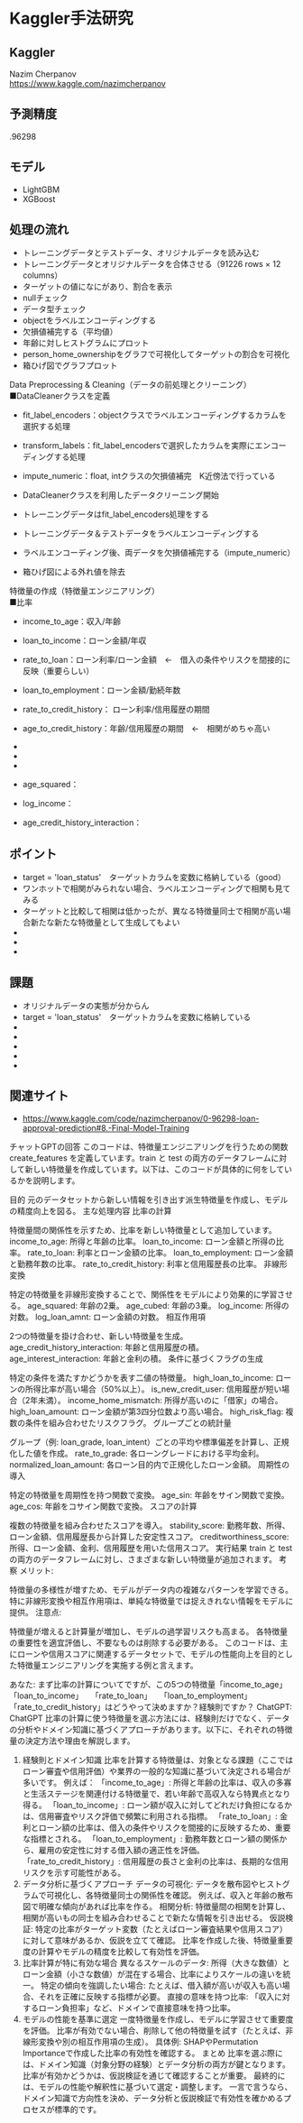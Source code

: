 # Kaggler手法研究


##  Kaggler
Nazim Cherpanov  
https://www.kaggle.com/nazimcherpanov

##  予測精度
.96298

##  モデル
- LightGBM
- XGBoost

##  処理の流れ
- トレーニングデータとテストデータ、オリジナルデータを読み込む
- トレーニングデータとオリジナルデータを合体させる（91226 rows × 12 columns）
- ターゲットの値になにがあり、割合を表示
- nullチェック
- データ型チェック
- objectをラベルエンコーディングする
- 欠損値補完する（平均値）
- 年齢に対しヒストグラムにプロット
- person_home_ownershipをグラフで可視化してターゲットの割合を可視化
- 箱ひげ図でグラフプロット　


Data Preprocessing & Cleaning（データの前処理とクリーニング）  
■DataCleanerクラスを定義　
 - fit_label_encoders：objectクラスでラベルエンコーディングするカラムを選択する処理
 - transform_labels：fit_label_encodersで選択したカラムを実際にエンコーディングする処理
 - impute_numeric：float, intクラスの欠損値補完　K近傍法で行っている


- DataCleanerクラスを利用したデータクリーニング開始
- トレーニングデータはfit_label_encoders処理をする
- トレーニングデータ＆テストデータをラベルエンコーディングする
- ラベルエンコーディング後、両データを欠損値補完する（impute_numeric）
- 箱ひげ図による外れ値を除去


特徴量の作成（特徴量エンジニアリング）  
■比率　
 - income_to_age：収入/年齢
 - loan_to_income：ローン金額/年収
 - rate_to_loan：ローン利率/ローン金額　←　借入の条件やリスクを間接的に反映（重要らしい）
 - loan_to_employment：ローン金額/勤続年数
 - rate_to_credit_history： ローン利率/信用履歴の期間
 - age_to_credit_history：年齢/信用履歴の期間　←　相関がめちゃ高い
 - 
 - 
 - 


 - age_squared：
 - log_income：
 - age_credit_history_interaction：



##  ポイント
- target = 'loan_status'　ターゲットカラムを変数に格納している（good）
- ワンホットで相関がみられない場合、ラベルエンコーディングで相関も見てみる
- ターゲットと比較して相関は低かったが、異なる特徴量同士で相関が高い場合新たな新たな特徴量として生成してもよい
- 
- 
- 

##  課題
- オリジナルデータの実態が分からん
- target = 'loan_status'　ターゲットカラムを変数に格納している
- 
- 
- 
- 
- 

## 関連サイト
- https://www.kaggle.com/code/nazimcherpanov/0-96298-loan-approval-prediction#8.-Final-Model-Training





チャットGPTの回答
このコードは、特徴量エンジニアリングを行うための関数 create_features を定義しています。train と test の両方のデータフレームに対して新しい特徴量を作成しています。以下は、このコードが具体的に何をしているかを説明します。

目的
元のデータセットから新しい情報を引き出す派生特徴量を作成し、モデルの精度向上を図る。
主な処理内容
比率の計算

特徴量間の関係性を示すため、比率を新しい特徴量として追加しています。
income_to_age: 所得と年齢の比率。
loan_to_income: ローン金額と所得の比率。
rate_to_loan: 利率とローン金額の比率。
loan_to_employment: ローン金額と勤務年数の比率。
rate_to_credit_history: 利率と信用履歴長の比率。
非線形変換

特定の特徴量を非線形変換することで、関係性をモデルにより効果的に学習させる。
age_squared: 年齢の2乗。
age_cubed: 年齢の3乗。
log_income: 所得の対数。
log_loan_amnt: ローン金額の対数。
相互作用項

2つの特徴量を掛け合わせ、新しい特徴量を生成。
age_credit_history_interaction: 年齢と信用履歴の積。
age_interest_interaction: 年齢と金利の積。
条件に基づくフラグの生成

特定の条件を満たすかどうかを表す二値の特徴量。
high_loan_to_income: ローンの所得比率が高い場合（50%以上）。
is_new_credit_user: 信用履歴が短い場合（2年未満）。
income_home_mismatch: 所得が高いのに「借家」の場合。
high_loan_amount: ローン金額が第3四分位数より高い場合。
high_risk_flag: 複数の条件を組み合わせたリスクフラグ。
グループごとの統計量

グループ（例: loan_grade, loan_intent）ごとの平均や標準偏差を計算し、正規化した値を作成。
rate_to_grade: 各ローングレードにおける平均金利。
normalized_loan_amount: 各ローン目的内で正規化したローン金額。
周期性の導入

特定の特徴量を周期性を持つ関数で変換。
age_sin: 年齢をサイン関数で変換。
age_cos: 年齢をコサイン関数で変換。
スコアの計算

複数の特徴量を組み合わせたスコアを導入。
stability_score: 勤務年数、所得、ローン金額、信用履歴長から計算した安定性スコア。
creditworthiness_score: 所得、ローン金額、金利、信用履歴を用いた信用スコア。
実行結果
train と test の両方のデータフレームに対し、さまざまな新しい特徴量が追加されます。
考察
メリット:

特徴量の多様性が増すため、モデルがデータ内の複雑なパターンを学習できる。
特に非線形変換や相互作用項は、単純な特徴量では捉えきれない情報をモデルに提供。
注意点:

特徴量が増えると計算量が増加し、モデルの過学習リスクも高まる。
各特徴量の重要性を適宜評価し、不要なものは削除する必要がある。
このコードは、主にローンや信用スコアに関連するデータセットで、モデルの性能向上を目的とした特徴量エンジニアリングを実施する例と言えます。






あなた:
まず比率の計算についてですが、この5つの特徴量「income_to_age」　　「loan_to_income」　　「rate_to_loan」　　「loan_to_employment」　　「rate_to_credit_history」はどうやって決めますか？経験則ですか？
ChatGPT:
ChatGPT
比率の計算に使う特徴量を選ぶ方法には、経験則だけでなく、データの分析やドメイン知識に基づくアプローチがあります。以下に、それぞれの特徴量の決定方法や理由を解説します。

1. 経験則とドメイン知識
比率を計算する特徴量は、対象となる課題（ここではローン審査や信用評価）や業界の一般的な知識に基づいて決定される場合が多いです。
例えば：
「income_to_age」: 所得と年齢の比率は、収入の多寡と生活ステージを関連付ける特徴量で、若い年齢で高収入なら特異点となり得る。
「loan_to_income」: ローン額が収入に対してどれだけ負担になるかは、信用審査やリスク評価で頻繁に利用される指標。
「rate_to_loan」: 金利とローン額の比率は、借入の条件やリスクを間接的に反映するため、重要な指標とされる。
「loan_to_employment」: 勤務年数とローン額の関係から、雇用の安定性に対する借入額の適正性を評価。
「rate_to_credit_history」: 信用履歴の長さと金利の比率は、長期的な信用リスクを示す可能性がある。
2. データ分析に基づくアプローチ
データの可視化:
データを散布図やヒストグラムで可視化し、各特徴量同士の関係性を確認。
例えば、収入と年齢の散布図で明確な傾向があれば比率を作る。
相関分析:
特徴量間の相関を計算し、相関が高いもの同士を組み合わせることで新たな情報を引き出せる。
仮説検証:
特定の比率がターゲット変数（たとえばローン審査結果や信用スコア）に対して意味があるか、仮説を立てて確認。
比率を作成した後、特徴量重要度の計算やモデルの精度を比較して有効性を評価。
3. 比率計算が特に有効な場合
異なるスケールのデータ:
所得（大きな数値）とローン金額（小さな数値）が混在する場合、比率によりスケールの違いを統一。
特定の傾向を強調したい場合:
たとえば、借入額が高いが収入も高い場合、それを正確に反映する指標が必要。
直接の意味を持つ比率:
「収入に対するローン負担率」など、ドメインで直接意味を持つ比率。
4. モデルの性能を基準に選定
一度特徴量を作成し、モデルに学習させて重要度を評価。
比率が有効でない場合、削除して他の特徴量を試す（たとえば、非線形変換や別の相互作用項の生成）。
具体例:
SHAPやPermutation Importanceで作成した比率の有効性を確認する。
まとめ
比率を選ぶ際には、ドメイン知識（対象分野の経験）とデータ分析の両方が鍵となります。
比率が有効かどうかは、仮説検証を通じて確認することが重要。
最終的には、モデルの性能や解釈性に基づいて選定・調整します。
一言で言うなら、ドメイン知識で方向性を決め、データ分析と仮説検証で有効性を確かめるプロセスが標準的です。